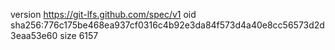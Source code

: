 version https://git-lfs.github.com/spec/v1
oid sha256:776c175be468ea937cf0316c4b92e3da84f573d4a40e8cc56573d2d3eaa53e60
size 6157
